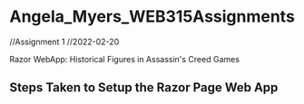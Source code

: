 # Angela_Myers_WEB315Assignments

//Assignment 1
//2022-02-20

Razor WebApp: Historical Figures in Assassin's Creed Games

Steps Taken to Setup the Razor Page Web App
- 
